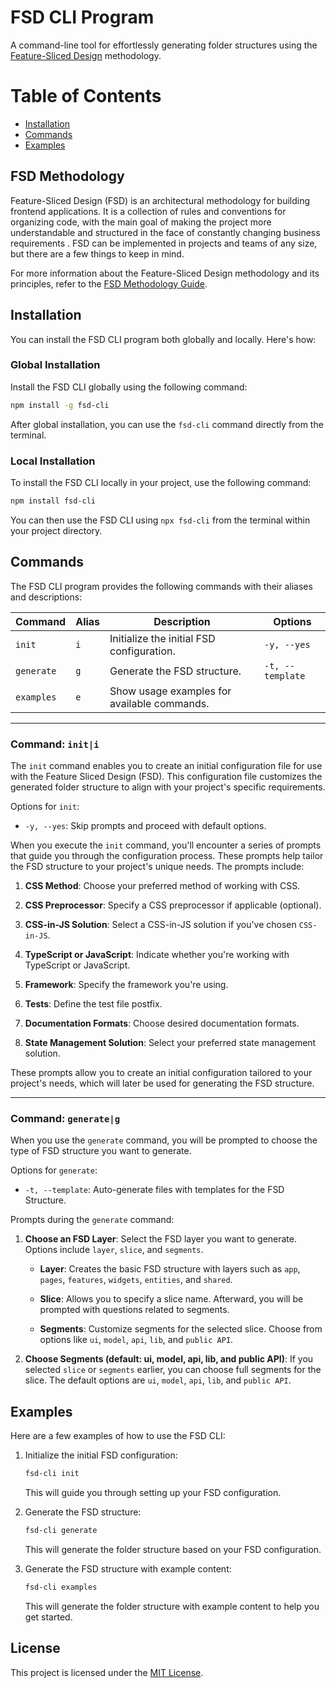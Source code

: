 # FSD CLI Program

A command-line tool for effortlessly generating folder structures using the [Feature-Sliced Design](https://feature-sliced.design) methodology.

# Table of Contents

- [Installation](#installation)
- [Commands](#commands)
- [Examples](#examples)

## FSD Methodology

Feature-Sliced Design (FSD) is an architectural methodology for building frontend applications. It is a collection of rules and conventions for organizing code, with the main goal of making the project more understandable and structured in the face of constantly changing business requirements . FSD can be implemented in projects and teams of any size, but there are a few things to keep in mind.

For more information about the Feature-Sliced Design methodology and its principles, refer to the [FSD Methodology Guide](https://feature-sliced.design).

## Installation

You can install the FSD CLI program both globally and locally. Here's how:

### Global Installation

Install the FSD CLI globally using the following command:

```bash
npm install -g fsd-cli
```

After global installation, you can use the `fsd-cli` command directly from the terminal.

### Local Installation

To install the FSD CLI locally in your project, use the following command:

```bash
npm install fsd-cli
```

You can then use the FSD CLI using `npx fsd-cli` from the terminal within your project directory.

## Commands

The FSD CLI program provides the following commands with their aliases and descriptions:

| Command    | Alias   | Description                                      | Options                  |
| ---------- | ------- | ------------------------------------------------ | ------------------------ |
| `init`     | `i`     | Initialize the initial FSD configuration.        | `-y, --yes`              |
| `generate` | `g`     | Generate the FSD structure.                      | `-t, --template`         |
| `examples` | `e`     | Show usage examples for available commands.      |                          |

---

### Command: `init|i`

The `init` command enables you to create an initial configuration file for use with the Feature Sliced Design (FSD). This configuration file customizes the generated folder structure to align with your project's specific requirements.

Options for `init`:

- `-y, --yes`: Skip prompts and proceed with default options.

When you execute the `init` command, you'll encounter a series of prompts that guide you through the configuration process. These prompts help tailor the FSD structure to your project's unique needs. The prompts include:

1. **CSS Method**: Choose your preferred method of working with CSS.

2. **CSS Preprocessor**: Specify a CSS preprocessor if applicable (optional).

3. **CSS-in-JS Solution**: Select a CSS-in-JS solution if you've chosen `CSS-in-JS`.

4. **TypeScript or JavaScript**: Indicate whether you're working with TypeScript or JavaScript.

5. **Framework**: Specify the framework you're using.

6. **Tests**: Define the test file postfix.

7. **Documentation Formats**: Choose desired documentation formats.

8. **State Management Solution**: Select your preferred state management solution.

These prompts allow you to create an initial configuration tailored to your project's needs, which will later be used for generating the FSD structure.

---
### Command: `generate|g`

When you use the `generate` command, you will be prompted to choose the type of FSD structure you want to generate.

Options for `generate`:

- `-t, --template`: Auto-generate files with templates for the FSD Structure.

Prompts during the `generate` command:

1. **Choose an FSD Layer**: Select the FSD layer you want to generate. Options include `layer`, `slice`, and `segments`.

   - **Layer**: Creates the basic FSD structure with layers such as `app`, `pages`, `features`, `widgets`, `entities`, and `shared`.

   - **Slice**: Allows you to specify a slice name. Afterward, you will be prompted with questions related to segments.

   - **Segments**: Customize segments for the selected slice. Choose from options like `ui`, `model`, `api`, `lib`, and `public API`.

2. **Choose Segments (default: ui, model, api, lib, and public API)**: If you selected `slice` or `segments` earlier, you can choose full segments for the slice. The default options are `ui`, `model`, `api`, `lib`, and `public API`.
## Examples

Here are a few examples of how to use the FSD CLI:

1. Initialize the initial FSD configuration:

   ```bash
   fsd-cli init
   ```

   This will guide you through setting up your FSD configuration.

2. Generate the FSD structure:

   ```bash
   fsd-cli generate
   ```

   This will generate the folder structure based on your FSD configuration.

3. Generate the FSD structure with example content:

   ```bash
   fsd-cli examples
   ```

   This will generate the folder structure with example content to help you get started.

## License

This project is licensed under the [MIT License](LICENSE).
